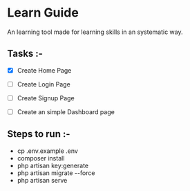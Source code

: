 # Learn Guide

An learning tool made for learning skills in an systematic way.

## Tasks :-

- [X] Create Home Page
- [ ] Create Login Page
- [ ] Create Signup Page
- [ ] Create an simple Dashboard page


## Steps to run :-

- cp .env.example .env
- composer install
- php artisan key:generate
- php artisan migrate --force
- php artisan serve
